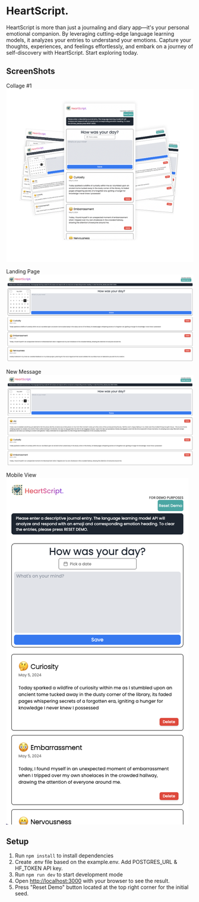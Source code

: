 # HeartScript.

HeartScript is more than just a journaling and diary app—it's your personal emotional companion. By leveraging cutting-edge language learning models, it analyzes your entries to understand your emotions. Capture your thoughts, experiences, and feelings effortlessly, and embark on a journey of self-discovery with HeartScript. Start exploring today.

## ScreenShots

Collage #1
![Collage](https://github.com/cniscoding/HeartScript-journal-app/blob/main/public/HeartScript_00.png)

Landing Page
![Landing Page](https://github.com/cniscoding/HeartScript-journal-app/blob/main/public/HeartScript_01.png)

New Message 
![New Message](https://github.com/cniscoding/HeartScript-journal-app/blob/main/public/HeartScript_02.png)

Mobile View
![Mobile View](https://github.com/cniscoding/HeartScript-journal-app/blob/main/public/HeartScript_03.png)

## Setup

1. Run `npm install` to install dependencies
2. Create .env file based on the example.env. Add POSTGRES_URL & HF_TOKEN API key.
3. Run `npm run dev` to start development mode
4. Open [http://localhost:3000](http://localhost:3000) with your browser to see the result.
5. Press "Reset Demo" button located at the top right corner for the initial seed.
